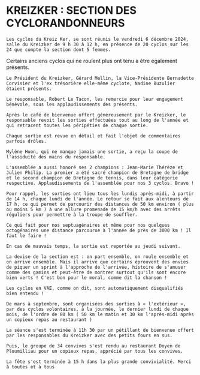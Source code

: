 # KREIZKER : SECTION DES CYCLORANDONNEURS

	Les cyclos du Kreiz Ker, se sont réunis le vendredi 6 décembre 2024, salle du Kreizker de 9 h 30 à 12 h, en présence de 20 cyclos sur les 24 que compte la section dont 5 femmes.
Certains anciens cyclos qui ne roulent plus ont tenu à être également présents.

	Le Président du Kreizker, Gérard Mellin, la Vice-Présidente Bernadette Corvisier et l'ex trésorière elle-même cyclote, Nadine Buzulier étaient présents.
 
	Le responsable, Robert Le Tacon, les remercie pour leur engagement bénévole, sous les applaudissements des présents.
 
	Après le café de bienvenue offert généreusement par le Kreizker, le responsable revoit les sorties effectuées tout au long de l'année et qui retracent toutes les péripéties de chaque sortie.
 
	Chaque sortie est revue en détail et fait l'objet de commentaires parfois drôles.
 
	Mylène Huon, qui ne manque jamais une sortie, a reçu la coupe de l'assiduité des mains du responsable.
 
	L'assemblée a aussi honoré ses 2 champions : Jean-Marie Thérèze et Julien Philip. La premier a été sacré champion de Bretagne de bridge et le second champion de Bretagne de tennis, dans leur catégorie respective. Applaudissements de l'assemblée pour nos 3 cyclos. Bravo !
 
	Pour rappel, les sorties ont lieu tous les lundis après-midi, à partir de 14 h, chaque lundi de l'année. Le retour se fait aux alentours de 17 h, ce qui permet de parcourir des distances de 50 km environ ( plus ou moins 5 km ) à une allure promenade de 15 km/h avec des arrêts réguliers pour permettre à la troupe de souffler.
 
	Ce qui fait pour nos septuagénaires et même pour nos quelques octogénaires une distance parcourue à l'année de près de 3000 km ! Il faut le faire !
 
	En cas de mauvais temps, la sortie est reportée au jeudi suivant.
 
	La devise de la section est : on part ensemble, on roule ensemble et on arrive ensemble. Mais il arrive que certains éprouvent des envies de piquer un sprint à l'approche de l'arrivée, histoire de s'amuser comme des gamins et peut-être de montrer surtout qu'ils sont encore bien verts ! C'est bon pour le moral, comme dit la chanson !
 
	Les cyclos en VAE, comme on dit, sont automatiquement disqualifiés bien entendu !
 
	De mars à septembre, sont organisées des sorties à « l'extérieur », par des cyclos volontaires, à la journée, le dernier lundi de chaque mois, de l'ordre de 80 km ( 50 km le matin et 30 km l'après-midi après  un copieux repas au restaurant )
 
	La séance s'est terminée à 11h 30 par un pétillant de bienvenue offert par les responsables du Kreizker avec des petits fours en sus.
 
	Puis, le groupe de 34 convives s'est rendu au restaurant Doyen de Ploumilliau pour un copieux repas, apprécié par tous les convives.
 
	La fête s'est terminée à 15 h dans la plus grande convivialité. Merci à toutes et à tous
	
